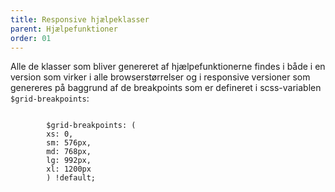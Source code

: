 ```yaml
---
title: Responsive hjælpeklasser
parent: Hjælpefunktioner
order: 01
---
```


Alle de klasser som bliver genereret af hjælpefunktionerne findes i både i en version som virker i alle browserstørrelser og i responsive versioner som genereres på baggrund af de breakpoints som er defineret i scss-variablen <code>$grid-breakpoints</code>:

<div class="code-highlight">
    <code class="">
        $grid-breakpoints: (
        xs: 0,
        sm: 576px,
        md: 768px,
        lg: 992px,
        xl: 1200px
        ) !default;
    </code>
</div>